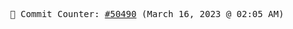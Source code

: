 <p align="center">
    <samp>
        📮 Commit Counter: <a href="https://github.com/Javascript-void0/Javascript-void0/commits/main">#50490</a> (March 16, 2023 @ 02:05 AM)
    </samp>
</p>